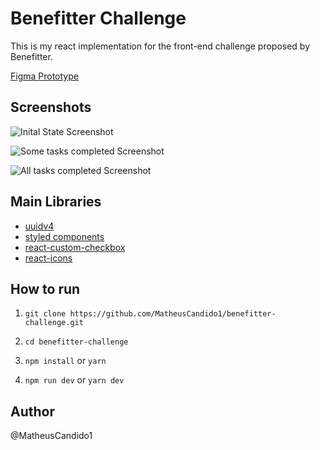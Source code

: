 # Benefitter Challenge

This is my react implementation for the front-end challenge proposed by Benefitter.

[Figma Prototype](https://www.figma.com/file/Z0S4nSoKXLfVNqVxPXokL7/test?node-id=42%3A27&t=QI207ZZuHU4irjRH-0)

## Screenshots

![Inital State Screenshot](https://i.postimg.cc/bYnWyzxg/1.png)

![Some tasks completed Screenshot](https://i.postimg.cc/65NSTDzX/2.png)

![All tasks completed Screenshot](https://i.postimg.cc/7YMRzmQT/3.png)

## Main Libraries
- [uuidv4](https://github.com/thenativeweb/uuidv4)
- [styled components](https://github.com/styled-components/styled-components)
- [react-custom-checkbox](https://github.com/LarvenLLC/react-custom-checkbox)
- [react-icons](https://github.com/react-icons/react-icons)

## How to run

1. ```git clone https://github.com/MatheusCandido1/benefitter-challenge.git```

2. ``` cd benefitter-challenge ```

3. ``` npm install ``` or ``` yarn ```

4. ``` npm run dev ``` or ``` yarn dev ```

## Author
@MatheusCandido1
